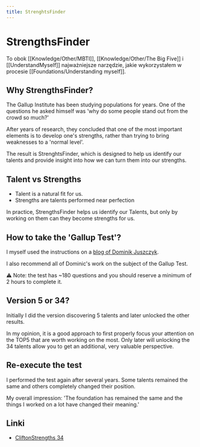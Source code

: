 ```yaml
---
title: StrenghtsFinder
---
```


# StrengthsFinder
To obok [[Knowledge/Other/MBTI]], [[Knowledge/Other/The Big Five]] i [[UnderstandMyself]] najważniejsze narzędzie, jakie wykorzystałem w procesie [[Foundations/Understanding myself]].

## Why StrengthsFinder?
The Gallup Institute has been studying populations for years. One of the questions he asked himself was 'why do some people stand out from the crowd so much?' 

After years of research, they concluded that one of the most important elements is to develop one's strengths, rather than trying to bring weaknesses to a 'normal level'.

The result is StrenghtsFinder, which is designed to help us identify our talents and provide insight into how we can turn them into our strengths.

## Talent vs Strengths
- Talent is a natural fit for us.
- Strengths are talents performed near perfection

In practice, StrengthsFinder helps us identify our Talents, but only by working on them can they become strengths for us.

## How to take the 'Gallup Test'?
I myself used the instructions on a [blog of Dominik Juszczyk](https://dominikjuszczyk.pl/2016/03/jak-zrobic-test-strengthsfinder-po-polsku/). 

I also recommend all of Dominic's work on the subject of the Gallup Test.

⚠️ Note: the test has ~180 questions and you should reserve a minimum of 2 hours to complete it.

## Version 5 or 34?
Initially I did the version discovering 5 talents and later unlocked the other results.

In my opinion, it is a good approach to first properly focus your attention on the TOP5 that are worth working on the most. Only later will unlocking the 34 talents allow you to get an additional, very valuable perspective.

## Re-execute the test
I performed the test again after several years. Some talents remained the same and others completely changed their position.

My overall impression: 'The foundation has remained the same and the things I worked on a lot have changed their meaning.'

## Linki
- [CliftonStrengths 34](https://store.gallup.com/p/en-ie/10003/cliftonstrengths-34)